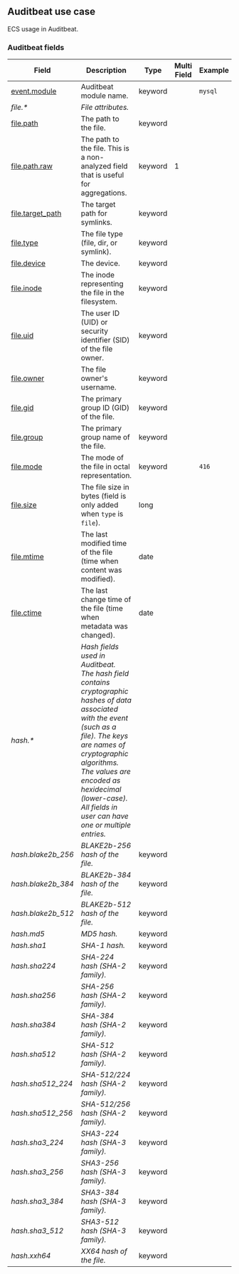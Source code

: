 ## Auditbeat use case

ECS usage in Auditbeat.

### <a name="auditbeat"></a> Auditbeat fields


| Field  | Description  | Type  | Multi Field  | Example  |
|---|---|---|---|---|
| [event.module](https://github.com/elastic/ecs#event.module)  | Auditbeat module name.  | keyword  |   | `mysql`  |
| <a name="file.&ast;"></a>*file.&ast;*  | *File attributes.<br/>*  |   |   |   |
| [file.path](https://github.com/elastic/ecs#file.path)  | The path to the file.  | keyword  |   |   |
| [file.path.raw](https://github.com/elastic/ecs#file.path.raw)  | The path to the file. This is a non-analyzed field that is useful for aggregations.  | keyword  | 1  |   |
| [file.target_path](https://github.com/elastic/ecs#file.target_path)  | The target path for symlinks.  | keyword  |   |   |
| [file.type](https://github.com/elastic/ecs#file.type)  | The file type (file, dir, or symlink).  | keyword  |   |   |
| [file.device](https://github.com/elastic/ecs#file.device)  | The device.  | keyword  |   |   |
| [file.inode](https://github.com/elastic/ecs#file.inode)  | The inode representing the file in the filesystem.  | keyword  |   |   |
| [file.uid](https://github.com/elastic/ecs#file.uid)  | The user ID (UID) or security identifier (SID) of the file owner.  | keyword  |   |   |
| [file.owner](https://github.com/elastic/ecs#file.owner)  | The file owner's username.  | keyword  |   |   |
| [file.gid](https://github.com/elastic/ecs#file.gid)  | The primary group ID (GID) of the file.  | keyword  |   |   |
| [file.group](https://github.com/elastic/ecs#file.group)  | The primary group name of the file.  | keyword  |   |   |
| [file.mode](https://github.com/elastic/ecs#file.mode)  | The mode of the file in octal representation.  | keyword  |   | `416`  |
| [file.size](https://github.com/elastic/ecs#file.size)  | The file size in bytes (field is only added when `type` is `file`).  | long  |   |   |
| [file.mtime](https://github.com/elastic/ecs#file.mtime)  | The last modified time of the file (time when content was modified).  | date  |   |   |
| [file.ctime](https://github.com/elastic/ecs#file.ctime)  | The last change time of the file (time when metadata was changed).  | date  |   |   |
| <a name="hash.&ast;"></a>*hash.&ast;*  | *Hash fields used in Auditbeat.<br/>The hash field contains cryptographic hashes of data associated with the event (such as a file). The keys are names of cryptographic algorithms. The values are encoded as hexidecimal (lower-case).<br/>All fields in user can have one or multiple entries.<br/>*  |   |   |   |
| <a name="hash.blake2b_256"></a>*hash.blake2b_256*  | *BLAKE2b-256 hash of the file.*  | keyword  |   |   |
| <a name="hash.blake2b_384"></a>*hash.blake2b_384*  | *BLAKE2b-384 hash of the file.*  | keyword  |   |   |
| <a name="hash.blake2b_512"></a>*hash.blake2b_512*  | *BLAKE2b-512 hash of the file.*  | keyword  |   |   |
| <a name="hash.md5"></a>*hash.md5*  | *MD5 hash.*  | keyword  |   |   |
| <a name="hash.sha1"></a>*hash.sha1*  | *SHA-1 hash.*  | keyword  |   |   |
| <a name="hash.sha224"></a>*hash.sha224*  | *SHA-224 hash (SHA-2 family).*  | keyword  |   |   |
| <a name="hash.sha256"></a>*hash.sha256*  | *SHA-256 hash (SHA-2 family).*  | keyword  |   |   |
| <a name="hash.sha384"></a>*hash.sha384*  | *SHA-384 hash (SHA-2 family).*  | keyword  |   |   |
| <a name="hash.sha512"></a>*hash.sha512*  | *SHA-512 hash (SHA-2 family).*  | keyword  |   |   |
| <a name="hash.sha512_224"></a>*hash.sha512_224*  | *SHA-512/224 hash (SHA-2 family).*  | keyword  |   |   |
| <a name="hash.sha512_256"></a>*hash.sha512_256*  | *SHA-512/256 hash (SHA-2 family).*  | keyword  |   |   |
| <a name="hash.sha3_224"></a>*hash.sha3_224*  | *SHA3-224 hash (SHA-3 family).*  | keyword  |   |   |
| <a name="hash.sha3_256"></a>*hash.sha3_256*  | *SHA3-256 hash (SHA-3 family).*  | keyword  |   |   |
| <a name="hash.sha3_384"></a>*hash.sha3_384*  | *SHA3-384 hash (SHA-3 family).*  | keyword  |   |   |
| <a name="hash.sha3_512"></a>*hash.sha3_512*  | *SHA3-512 hash (SHA-3 family).*  | keyword  |   |   |
| <a name="hash.xxh64"></a>*hash.xxh64*  | *XX64 hash of the file.*  | keyword  |   |   |



